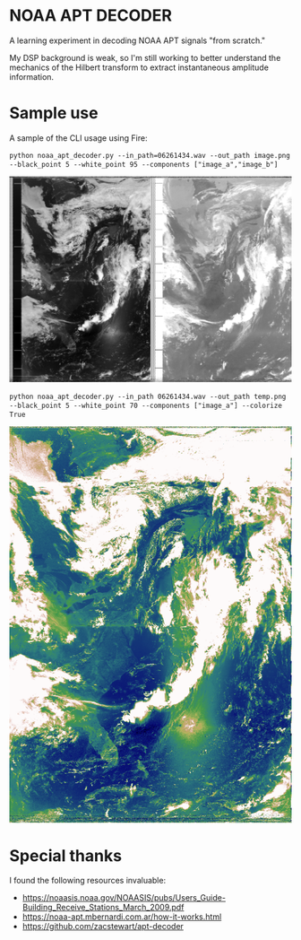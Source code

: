 # NOAA APT DECODER

A learning experiment in decoding NOAA APT signals "from scratch." 

My DSP background is weak, so I'm still working to better understand the mechanics
of the Hilbert transform to extract instantaneous amplitude information.

# Sample use

A sample of the CLI usage using Fire:
```
python noaa_apt_decoder.py --in_path=06261434.wav --out_path image.png --black_point 5 --white_point 95 --components ["image_a","image_b"]
```
![](https://raw.githubusercontent.com/peterbbryan/NOAA-APT-decoder-experiments/master/sample_output.png)

```
python noaa_apt_decoder.py --in_path 06261434.wav --out_path temp.png --black_point 5 --white_point 70 --components ["image_a"] --colorize True
```
![](https://raw.githubusercontent.com/peterbbryan/NOAA-APT-decoder-experiments/master/sample_colorized.png)

# Special thanks
I found the following resources invaluable:
* https://noaasis.noaa.gov/NOAASIS/pubs/Users_Guide-Building_Receive_Stations_March_2009.pdf
* https://noaa-apt.mbernardi.com.ar/how-it-works.html 
* https://github.com/zacstewart/apt-decoder
